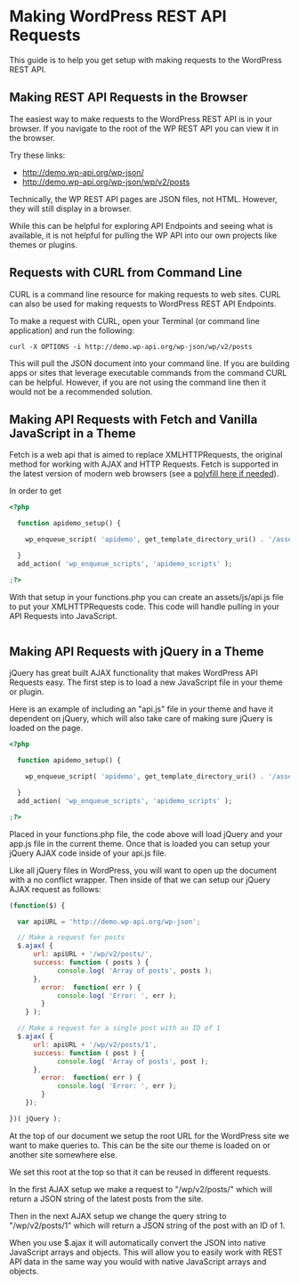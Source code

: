 # Making WordPress REST API Requests

This guide is to help you get setup with making requests to the WordPress REST API.

## Making REST API Requests in the Browser

The easiest way to make requests to the WordPress REST API is in your browser.  If you navigate to the root of the WP REST API you can view it in the browser.

Try these links:

- http://demo.wp-api.org/wp-json/
- http://demo.wp-api.org/wp-json/wp/v2/posts

Technically, the WP REST API pages are JSON files, not HTML. However, they will still display in a browser.

While this can be helpful for exploring API Endpoints and seeing what is available, it is not helpful for pulling the WP API into our own projects like themes or plugins.

## Requests with CURL from Command Line

CURL is a command line resource for making requests to web sites.  CURL can also be used for making requests to WordPress REST API Endpoints.

To make a request with CURL, open your Terminal (or command line application) and run the following:

```
curl -X OPTIONS -i http://demo.wp-api.org/wp-json/wp/v2/posts
```

This will pull the JSON document into your command line.  If you are building apps or sites that leverage executable commands from the command CURL can be helpful.  However, if you are not using the command line then it would not be a recommended solution.

## Making API Requests with Fetch and Vanilla JavaScript in a Theme

Fetch is a web api that is aimed to replace XMLHTTPRequests, the original method for working with AJAX and HTTP Requests.  Fetch is supported in the latest version of modern web browsers (see a [polyfill here if needed](https://www.npmjs.com/package/whatwg-fetch)).

In order to get

```php
<?php

  function apidemo_setup() {

    wp_enqueue_script( 'apidemo', get_template_directory_uri() . '/assets/js/api.js', array('jquery'), null, true );

  }
  add_action( 'wp_enqueue_scripts', 'apidemo_scripts' );

;?>
```

With that setup in your functions.php you can create an assets/js/api.js file to put your XMLHTTPRequests code.  This code will handle pulling in your API Requests into JavaScript.

```js


```


## Making API Requests with jQuery in a Theme

jQuery has great built AJAX functionality that makes WordPress API Requests easy.  The first step is to load a new JavaScript file in your theme or plugin.

Here is an example of including an "api.js" file in your theme and have it dependent on jQuery, which will also take care of making sure jQuery is loaded on the page.

```php
<?php

  function apidemo_setup() {

    wp_enqueue_script( 'apidemo', get_template_directory_uri() . '/assets/js/api.js', array('jquery'), null, true );

  }
  add_action( 'wp_enqueue_scripts', 'apidemo_scripts' );

;?>
```


Placed in your functions.php file, the code above will load jQuery and your app.js file in the current theme.  Once that is loaded you can setup your jQuery AJAX code inside of your api.js file.

Like all jQuery files in WordPress, you will want to open up the document with a no conflict wrapper.  Then inside of that we can setup our jQuery AJAX request as follows:

```js
(function($) {

  var apiURL = 'http://demo.wp-api.org/wp-json';

  // Make a request for posts
  $.ajax( {
	  url: apiURL + '/wp/v2/posts/',
	  success: function ( posts ) {
			console.log( 'Array of posts', posts );
	  },
		error:  function( err ) {
			console.log( 'Error: ', err );
		}
	} );

  // Make a request for a single post with an ID of 1
  $.ajax( {
	  url: apiURL + '/wp/v2/posts/1',
	  success: function ( post ) {
			console.log( 'Array of posts', post );
	  },
		error:  function( err ) {
			console.log( 'Error: ', err );
		}
	});

})( jQuery );
```

At the top of our document we setup the root URL for the WordPress site we want to make queries to.  This can be the site our theme is loaded on or another site somewhere else.

We set this root at the top so that it can be reused in different requests.

In the first AJAX setup we make a request to "/wp/v2/posts/" which will return a JSON string of the latest posts from the site.

Then in the next AJAX setup we change the query string to "/wp/v2/posts/1" which will return a JSON string of the post with an ID of 1.

When you use $.ajax it will automatically convert the JSON into native JavaScript arrays and objects.  This will allow you to easily work with REST API data in the same way you would with native JavaScript arrays and objects.
